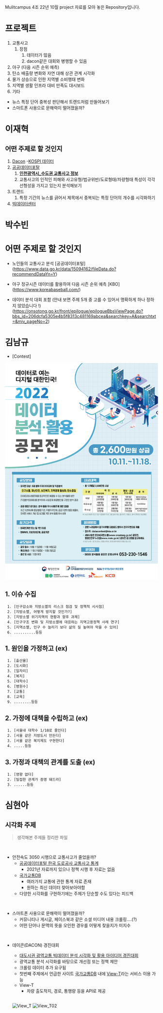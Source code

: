 Mulitcampus 4조 22년 10월 project 자료를 모아 놓은 Repository입니다.
# 프로젝트
1. 교통사고
   1. 장점
      1. 데이터가 많음
      2. dacon같은 대회와 병행할 수 있음  
2. 야구 (다음 시즌 순위 예측)
3. 탄소 배출량 변화와 자연 대해 상관 관계 시각화
4. 물가 상승으로 인한 지역별 소비행태 변화
5. 지역별 생활 인프라 대비 만족도 대시보드
6. 기타



- 뉴스 특정 단어 중복성 판단해서 트랜드처럼 만들어보기
- 스마트폰 사용으로 문해력이 떨어졌을까?






# 이재혁
## 어떤 주제로 할 것인지
1. [Dacon](https://dacon.io/)
    -[KOSPI 데이터](https://dacon.io/competitions/official/235980/data)
2. [공공데이터포탈](https://www.data.go.kr/)
    1. [**인천광역시_수도권 교통사고 정보**](https://www.data.go.kr/data/15065733/openapi.do)
    2. 교통사고의 인적인 피해와 사고유형/법규위반/도로형태/차량형태 특성이 각각 선형성을 가지고 있는지 분석해보기
3. 트랜드
    1. 특정 기간의 뉴스를 긁어서 제목에서 중복되는 특정 단어의 개수를 시각화하기
4. [빅데이터센터](https://kbig.kr/portal/kbig/datacube.page)

# 박수빈
# 어떤 주제로 할 것인지

+ 노인들의 교통사고 분석
   [공공데이터포털] (https://www.data.go.kr/data/15094162/fileData.do?recommendDataYn=Y)

+ 야구 정규시즌 데이터를 활용하여 다음 시즌 순위 예측
   [KBO] (https://www.koreabaseball.com/)


+ 데이터 분석 대회 포함 (안내 보면 주제 5개 중 고를 수 있어서 명확하게 하나 정하지 않았습니다 !) (https://onsotong.go.kr/front/epilogue/epilogueBbsViewPage.do?bbs_id=206dcfa5305e4b5f8313c481169abcea&searchkey=A&searchtxt=&miv_pageNo=2)


# 김남규
+ [Contest]
 <img src="./malripo/data/img/Contest.jpg">

## 1. 이슈 수집
     1. [인구감소와 지방소멸의 리스크 점검 및 정책적 시사점]
     2. [지방소멸, 어떻게 방지할 것인가?]
     3. [지방소멸 위기지역의 현황과 향후 과제] 
     4. [인구구조 변화 및 지방소멸에 대응하는 지역고용정책 사례 연구]
     5. [지역소멸, 인구 수 늘리기 보다 삶의 질 높여야 막을 수 있어]
     6. ..........등등

## 1. 원인을 가정하고 (ex)
     1. [출산율]
     2. [도시화]
     3. [일자리]
     4. [복지]
     5. [대학수]
     6. [병원수]
     7. [교통]
     8. [교육]
     9. ........등등

## 2. 가정에 대책을 수립하고 (ex)
     1. [서울내 대학수 1/10로 줄인다]
     2. [서울 같은 지방도시 만든다]
     3. [서울 같은 복지제도 구현한다]
     4. .....등등

## 3. 가정과 대책의 관계를 도출 (ex)
     1. [영향 없다]
     2. [밀접한 관계가 증명 돼드라]
     3. ......등등

 # 심현아
 ## 시각화 주제
> 생각해본 주제들 정리한 파일

<br/>

- 안전속도 3050 시행으로 교통사고가 줄었을까?
  - [공공데이터포털 한국 도로공사 교통사고 통계](https://www.data.go.kr/data/15045638/fileData.do#tab-layer-openapi)
    - 2021년 자료까지 있으나 정책 시행 후 자료는 없음
  - [국가교통DB](https://www.ktdb.go.kr/www/contents.do?key=1320)
    - 여러가지 교통에 관한 통계 자료 존재
    - 원하는 최신 데이터 찾아보아야함
  - 다양한 시각화를 구현하기에는 주제가 단순할 수도 있다는 피드백

<br/>

- 스마트폰 사용으로 문해력이 떨어졌을까?
  - 커뮤니티나 게시글, 페이스북과 같은 소셜 미디어 내용 크롤링....(?)
  - 어떤 단어나 문맥의 뜻을 오인한 경우를 어떻게 찾을지가 미지수

<br/>

- 데이콘(DACON) 경진대회
  - [대도시권 광역교통 빅데이터 분석 시각화 및 활용 아이디어 경진대회](https://dacon.io/competitions/official/236009/overview/description)
  - 광역교통 분석 시각화를 바탕으로 개선점 또는 정책 제안
  - 크롤링 데이터 추가 요구됨
  - 첫번째 주제에서 언급한 사이트 [국가교통DB](https://www.ktdb.go.kr/www/contents.do?key=1320) 내에 [View-T](https://viewt.ktdb.go.kr/cong/map/page.do)라는 서비스 이용 가능
  - View-T
    - 차량 출도착지, 경로, 통행량 등을 API로 제공
  
  <br/>
  
  ![View_T](https://user-images.githubusercontent.com/93986157/195965237-ad3a7ac5-cae7-4342-ad25-38fcf07803f4.png)
  ![View_T02](https://user-images.githubusercontent.com/93986157/195965300-f93d4e2b-98e2-4593-ad0e-8fff443a0c84.png)
